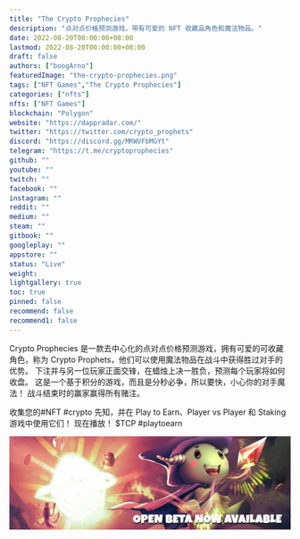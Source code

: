 ```yaml
---
title: "The Crypto Prophecies"
description: "点对点价格预测游戏，带有可爱的 NFT 收藏品角色和魔法物品。"
date: 2022-08-20T00:00:00+08:00
lastmod: 2022-08-20T00:00:00+08:00
draft: false
authors: ["boogArno"]
featuredImage: "the-crypto-prophecies.png"
tags: ["NFT Games","The Crypto Prophecies"]
categories: ["nfts"]
nfts: ["NFT Games"]
blockchain: "Polygon"
website: "https://dappradar.com/"
twitter: "https://twitter.com/crypto_prophets"
discord: "https://discord.gg/MRWVFbMGYt"
telegram: "https://t.me/cryptoprophecies"
github: ""
youtube: ""
twitch: ""
facebook: ""
instagram: ""
reddit: ""
medium: ""
steam: ""
gitbook: ""
googleplay: ""
appstore: ""
status: "Live"
weight: 
lightgallery: true
toc: true
pinned: false
recommend: false
recommend1: false
---
```

Crypto Prophecies 是一款去中心化的点对点价格预测游戏，拥有可爱的可收藏角色，称为 Crypto Prophets，他们可以使用魔法物品在战斗中获得胜过对手的优势。
下注并与另一位玩家正面交锋，在蜡烛上决一胜负，预测每个玩家将如何收盘。 这是一个基于积分的游戏，而且是分秒必争，所以要快，小心你的对手魔法！
战斗结束时的赢家赢得所有赌注。

收集您的#NFT #crypto 先知，并在 Play to Earn、Player vs Player 和 Staking 游戏中使用它们！ 现在播放！ $TCP #playtoearn

![1080x360](1080x360.jpg)




